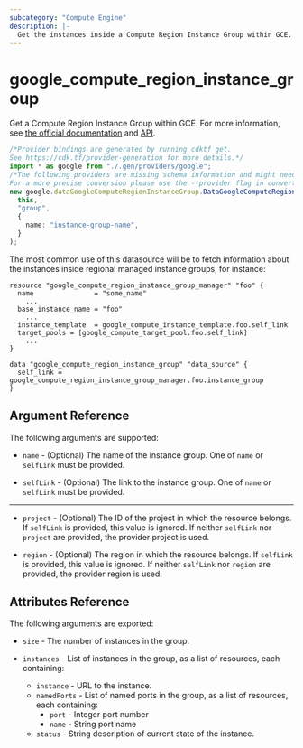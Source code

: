 ```yaml
---
subcategory: "Compute Engine"
description: |-
  Get the instances inside a Compute Region Instance Group within GCE.
---
```


# google\_compute\_region\_instance\_group

Get a Compute Region Instance Group within GCE.
For more information, see [the official documentation](https://cloud.google.com/compute/docs/instance-groups/distributing-instances-with-regional-instance-groups) and [API](https://cloud.google.com/compute/docs/reference/latest/regionInstanceGroups).

```typescript
/*Provider bindings are generated by running cdktf get.
See https://cdk.tf/provider-generation for more details.*/
import * as google from "./.gen/providers/google";
/*The following providers are missing schema information and might need manual adjustments to synthesize correctly: google.
For a more precise conversion please use the --provider flag in convert.*/
new google.dataGoogleComputeRegionInstanceGroup.DataGoogleComputeRegionInstanceGroup(
  this,
  "group",
  {
    name: "instance-group-name",
  }
);

```

The most common use of this datasource will be to fetch information about the instances inside regional managed instance groups, for instance:

```hcl
resource "google_compute_region_instance_group_manager" "foo" {
  name               = "some_name"
    ...
  base_instance_name = "foo"
    ...
  instance_template  = google_compute_instance_template.foo.self_link
  target_pools = [google_compute_target_pool.foo.self_link]
    ...
}

data "google_compute_region_instance_group" "data_source" {
  self_link = google_compute_region_instance_group_manager.foo.instance_group
}
```

## Argument Reference

The following arguments are supported:

*   `name` - (Optional) The name of the instance group.  One of `name` or `selfLink` must be provided.

*   `selfLink` - (Optional) The link to the instance group.  One of `name` or `selfLink` must be provided.

***

*   `project` - (Optional) The ID of the project in which the resource belongs.
    If `selfLink` is provided, this value is ignored.  If neither `selfLink`
    nor `project` are provided, the provider project is used.

*   `region` - (Optional) The region in which the resource belongs.  If `selfLink`
    is provided, this value is ignored.  If neither `selfLink` nor `region` are
    provided, the provider region is used.

## Attributes Reference

The following arguments are exported:

*   `size` - The number of instances in the group.

*   `instances` - List of instances in the group, as a list of resources, each containing:
    * `instance` - URL to the instance.
    * `namedPorts` - List of named ports in the group, as a list of resources, each containing:
      * `port` - Integer port number
      * `name` - String port name
    * `status` - String description of current state of the instance.
